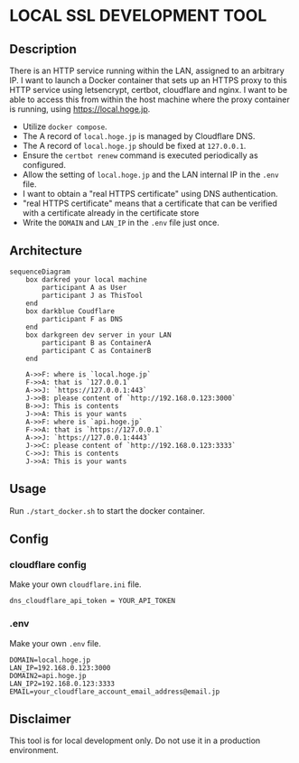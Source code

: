 # LOCAL SSL DEVELOPMENT TOOL

## Description

There is an HTTP service running within the LAN, assigned to an arbitrary IP. I want to launch a Docker container that sets up an HTTPS proxy to this HTTP service using letsencrypt, certbot, cloudflare and nginx. I want to be able to access this from within the host machine where the proxy container is running, using <https://local.hoge.jp>.

- Utilize `docker compose`.
- The A record of `local.hoge.jp` is managed by Cloudflare DNS.
- The A record of `local.hoge.jp` should be fixed at `127.0.0.1`.
- Ensure the `certbot renew` command is executed periodically as configured.
- Allow the setting of `local.hoge.jp` and the LAN internal IP in the `.env` file.
- I want to obtain a "real HTTPS certificate"  using DNS authentication.
- "real HTTPS certificate" means that a certificate that can be verified with a certificate already in the certificate store
- Write the `DOMAIN` and `LAN_IP` in the `.env` file just once.

## Architecture

```mermaid
sequenceDiagram
    box darkred your local machine
        participant A as User
        participant J as ThisTool
    end
    box darkblue Coudflare
        participant F as DNS
    end
    box darkgreen dev server in your LAN
        participant B as ContainerA
        participant C as ContainerB
    end

    A->>F: where is `local.hoge.jp`
    F->>A: that is `127.0.0.1`
    A->>J: `https://127.0.0.1:443`
    J->>B: please content of `http://192.168.0.123:3000`
    B->>J: This is contents
    J->>A: This is your wants
    A->>F: where is `api.hoge.jp`
    F->>A: that is `https://127.0.0.1`
    A->>J: `https://127.0.0.1:4443`
    J->>C: please content of `http://192.168.0.123:3333`
    C->>J: This is contents
    J->>A: This is your wants
```

## Usage

Run `./start_docker.sh` to start the docker container.

## Config

### cloudflare config

Make your own `cloudflare.ini` file.

```text
dns_cloudflare_api_token = YOUR_API_TOKEN
```

### .env

Make your own `.env` file.

```text
DOMAIN=local.hoge.jp
LAN_IP=192.168.0.123:3000
DOMAIN2=api.hoge.jp
LAN_IP2=192.168.0.123:3333
EMAIL=your_cloudflare_account_email_address@email.jp
```

## Disclaimer

This tool is for local development only.
Do not use it in a production environment.
